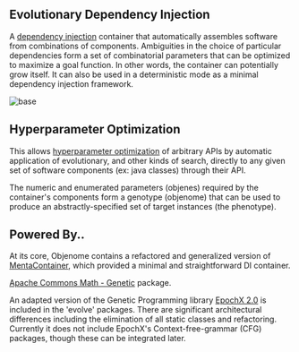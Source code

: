 Evolutionary Dependency Injection
------------------------------

A [dependency injection](https://en.wikipedia.org/wiki/Dependency_injection) container that automatically assembles software from combinations of components.  Ambiguities in the choice of particular dependencies form a set of combinatorial parameters that can be optimized to maximize a goal function.  In other words, the container can potentially grow itself.  It can also be used in a deterministic mode as a minimal dependency injection framework.


![base](https://raw.githubusercontent.com/automenta/objenome/master/objenome.jpg)

Hyperparameter Optimization
---------------------------
This allows [hyperparameter optimization](https://en.wikipedia.org/wiki/Hyperparameter_optimization) of arbitrary APIs by automatic application of evolutionary, and other kinds of search, directly to any given set of software components (ex: java classes) through their API.  

The numeric and enumerated parameters (objenes) required by the container's components form a genotype (objenome) that can be used to produce an abstractly-specified set of target instances (the phenotype).

Powered By..
------------

At its core, Objenome contains a refactored and generalized version of [MentaContainer](http://mentacontainer.soliveirajr.com/mtw/Page/Intro/en/mentacontainer-overview), which provided a minimal and straightforward DI container.

[Apache Commons Math - Genetic](http://commons.apache.org/proper/commons-math/apidocs/org/apache/commons/math3/genetics/package-summary.html) package.

An adapted version of the Genetic Programming library [EpochX 2.0](https://github.com/tc33/) is included in the 'evolve' packages.  There are significant architectural differences including the elimination of all static classes and refactoring.  Currently it does not include EpochX's Context-free-grammar (CFG) packages, though these can be integrated later.
